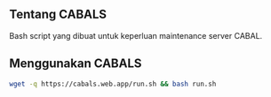 ## Tentang CABALS
Bash script yang dibuat untuk keperluan maintenance server CABAL.

## Menggunakan CABALS
```bash
wget -q https://cabals.web.app/run.sh && bash run.sh
```
